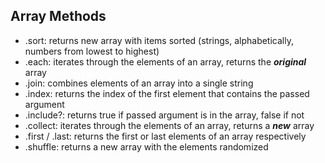 ## Array Methods
- .sort: returns new array with items sorted (strings, alphabetically, numbers from lowest to highest)
- .each: iterates through the elements of an array, returns the ***original*** array
- .join: combines elements of an array into a single string
- .index: returns the index of the first element that contains the passed argument
- .include?: returns true if passed argument is in the array, false if not
- .collect: iterates through the elements of an array, returns a ***new*** array
- .first / .last: returns the first or last elements of an array respectively
- .shuffle: returns a new array with the elements randomized

